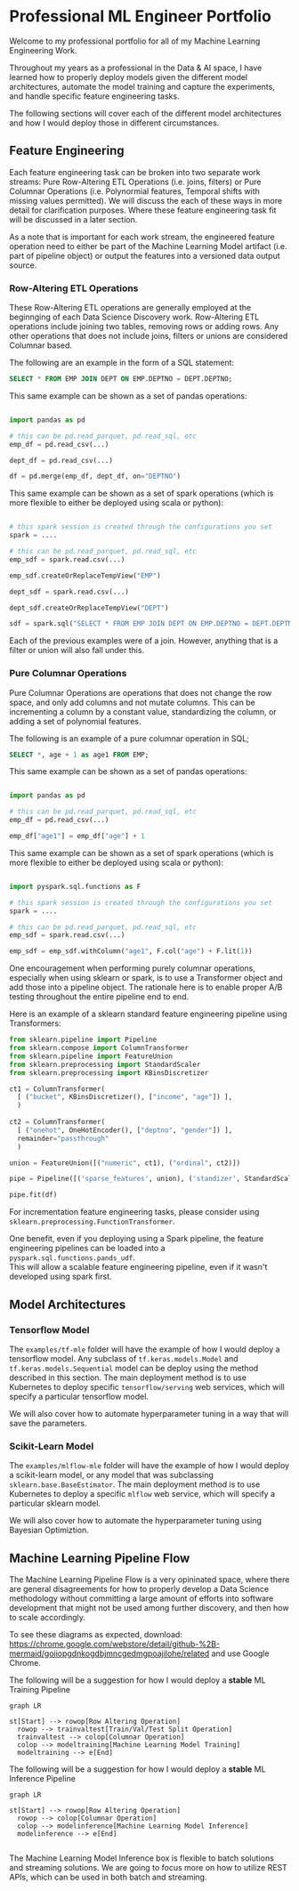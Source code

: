 # Professional ML Engineer Portfolio

Welcome to my professional portfolio for all of my Machine Learning Engineering Work.

Throughout my years as a professional in the Data & AI space, I have learned how to properly deploy models given the different model architectures, automate the model training and capture the experiments, and handle specific feature engineering tasks.

The following sections will cover each of the different model architectures and how I would deploy those in different circumstances. 

## Feature Engineering

Each feature engineering task can be broken into two separate work streams: Pure Row-Altering ETL Operations (i.e. joins, filters) or Pure Columnar Operations (i.e. Polynormial features, Temporal shifts with missing values permitted).  We will discuss the each of these ways in more detail for clarification purposes.  Where these feature engineering task fit will be discussed in a later section. 

As a note that is important for each work stream, the engineered feature operation need to either be part of the Machine Learning Model artifact (i.e. part of pipeline object) or output the features into a versioned data output source.  

### Row-Altering ETL Operations

These Row-Altering ETL operations are generally employed at the beginnging of each Data Science Discovery work.  Row-Altering ETL operations include joining two tables, removing rows or adding rows.  Any other operations that does not include joins, filters or unions are considered Columnar based.  

The following are an example in the form of a SQL statement:

``` sql
SELECT * FROM EMP JOIN DEPT ON EMP.DEPTNO = DEPT.DEPTNO;
```

This same example can be shown as a set of pandas operations:

``` python

import pandas as pd

# this can be pd.read_parquet, pd.read_sql, etc
emp_df = pd.read_csv(...)

dept_df = pd.read_csv(...)

df = pd.merge(emp_df, dept_df, on="DEPTNO")


```

This same example can be shown as a set of spark operations (which is more flexible to either be deployed using scala or python):

``` python

# this spark session is created through the configurations you set
spark = ....

# this can be pd.read_parquet, pd.read_sql, etc
emp_sdf = spark.read.csv(...)

emp_sdf.createOrReplaceTempView("EMP")

dept_sdf = spark.read.csv(...)

dept_sdf.createOrReplaceTempView("DEPT")

sdf = spark.sql("SELECT * FROM EMP JOIN DEPT ON EMP.DEPTNO = DEPT.DEPTNO")

```

Each of the previous examples were of a join.  However, anything that is a filter or union will also fall under this.

### Pure Columnar Operations

Pure Columnar Operations are operations that does not change the row space, and only add columns and not mutate columns.  This can be incrementing a column by a constant value, standardizing the column, or adding a set of polynomial features.  

The following is an example of a pure columnar operation in SQL;

``` sql
SELECT *, age + 1 as age1 FROM EMP;
```

This same example can be shown as a set of pandas operations:

``` python

import pandas as pd

# this can be pd.read_parquet, pd.read_sql, etc
emp_df = pd.read_csv(...)

emp_df["age1"] = emp_df["age"] + 1

```

This same example can be shown as a set of spark operations (which is more flexible to either be deployed using scala or python):

``` python

import pyspark.sql.functions as F

# this spark session is created through the configurations you set
spark = ....

# this can be pd.read_parquet, pd.read_sql, etc
emp_sdf = spark.read.csv(...)

emp_sdf = emp_sdf.withColumn("age1", F.col("age") + F.lit(1))

```

One encouragement when performing purely columnar operations, especially when using sklearn or spark, is to use a Transformer object and add those into a pipeline object.  The rationale here is to enable proper A/B testing throughout the entire pipeline end to end.  

Here is an example of a sklearn standard feature engineering pipeline using Transformers:

``` python 
from sklearn.pipeline import Pipeline
from sklearn.compose import ColumnTransformer
from sklearn.pipeline import FeatureUnion
from sklearn.preprocessing import StandardScaler
from sklearn.preprocessing import KBinsDiscretizer

ct1 = ColumnTransformer(
  [ ("bucket", KBinsDiscretizer(), ["income", "age"]) ],
  )
  
ct2 = ColumnTransformer(
  [ ("onehot", OneHotEncoder(), ["deptno", "gender"]) ],
  remainder="passthrough"
  )

union = FeatureUnion([("numeric", ct1), ("ordinal", ct2)])

pipe = Pipeline([('sparse_features', union), ('standizer', StandardScaler())])

pipe.fit(df)

```

For incrementation feature engineering tasks, please consider using `sklearn.preprocessing.FunctionTransformer`.

One benefit, even if you deploying using a Spark pipeline, the feature engineering pipelines can be loaded into a `pyspark.sql.functions.pands_udf`.  
This will allow a scalable feature engineering pipeline, even if it wasn't developed using spark first.  


## Model Architectures

### Tensorflow Model

The `examples/tf-mle` folder will have the example of how I would deploy a tensorflow model.  Any subclass of `tf.keras.models.Model` and `tf.keras.models.Sequential` model can be deploy using the method described in this section.  The main deployment method is to use Kubernetes to deploy specific `tensorflow/serving` web services, which will specify a particular tensorflow model.

We will also cover how to automate hyperparameter tuning in a way that will save the parameters.

### Scikit-Learn Model

The `examples/mlflow-mle` folder will have the example of how I would deploy a scikit-learn model, or any model that was subclassing `sklearn.base.BaseEstimator`.  The main deployment method is to use Kubernetes to deploy a specific `mlflow` web service, which will specify a particular sklearn model.  

We will also cover how to automate the hyperparameter tuning using Bayesian Optimiztion.  

## Machine Learning Pipeline Flow

The Machine Learning Pipeline Flow is a very opininated space, where there are general disagreements for how to properly develop a Data Science methodology without committing a large amount of efforts into software development that might not be used among further discovery, and then how to scale accordingly.  

To see these diagrams as expected, download: https://chrome.google.com/webstore/detail/github-%2B-mermaid/goiiopgdnkogdbjmncgedmgpoajilohe/related and use Google Chrome. 

The following will be a suggestion for how I would deploy a **stable** ML Training Pipeline

```mermaid
graph LR

st[Start] --> rowop[Row Altering Operation]
  rowop --> trainvaltest[Train/Val/Test Split Operation] 
  trainvaltest --> colop[Columnar Operation]
  colop --> modeltraining[Machine Learning Model Training]
  modeltraining --> e[End]

```

The following will be a suggestion for how I would deploy a **stable** ML Inference Pipeline

```mermaid
graph LR

st[Start] --> rowop[Row Altering Operation]
  rowop --> colop[Columnar Operation] 
  colop --> modelinference[Machine Learning Model Inference]
  modelinference --> e[End]
  
```

The Machine Learning Model Inference box is flexible to batch solutions and streaming solutions.  We are going to focus more on how to utilize REST APIs, which can be used in both batch and streaming.


